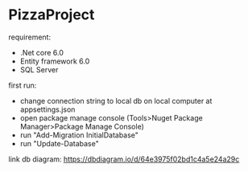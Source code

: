 # PizzaProject

requirement:
- .Net core 6.0
- Entity framework 6.0
- SQL Server

first run:
- change connection string to local db on local computer at appsettings.json
- open package manage console (Tools>Nuget Package Manager>Package Manage Console)
- run "Add-Migration InitialDatabase"
- run "Update-Database"

link db diagram: https://dbdiagram.io/d/64e3975f02bd1c4a5e24a29c
